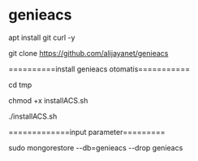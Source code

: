 # genieacs
apt install git curl -y

git clone https://github.com/alijayanet/genieacs

==========install genieacs otomatis===========


cd tmp

chmod +x installACS.sh

./installACS.sh

=============input parameter=========

sudo mongorestore --db=genieacs --drop genieacs
